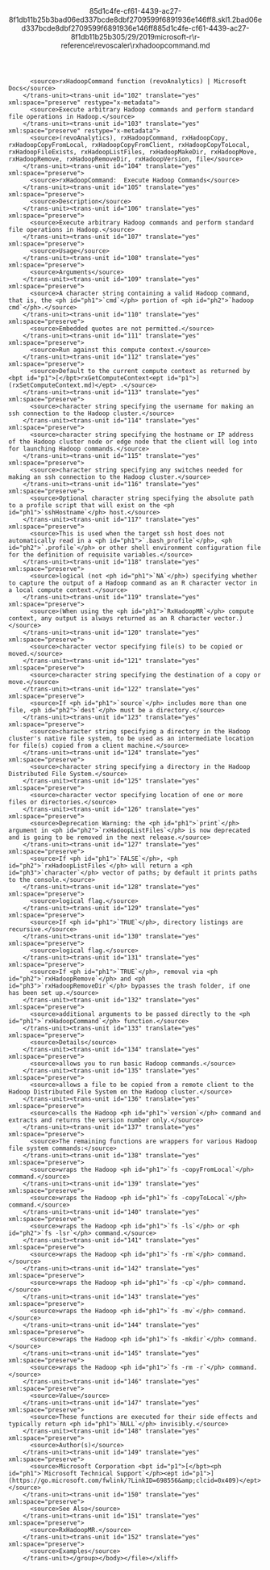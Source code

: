 <?xml version="1.0"?><xliff version="1.2" xmlns="urn:oasis:names:tc:xliff:document:1.2" xmlns:xsi="http://www.w3.org/2001/XMLSchema-instance" xsi:schemaLocation="urn:oasis:names:tc:xliff:document:1.2 xliff-core-1.2-transitional.xsd"><file datatype="xml" original="rxhadoopcommand.md" source-language="en-US" target-language="en-US"><header><tool tool-id="mdxliff" tool-name="mdxliff" tool-version="1.0-8ab897d" tool-company="Microsoft" /><xliffext:skl_file_name xmlns:xliffext="urn:microsoft:content:schema:xliffextensions">85d1c4fe-cf61-4439-ac27-8f1db11b25b3bad06ed337bcde8dbf2709599f6891936e146ff8.skl</xliffext:skl_file_name><xliffext:version xmlns:xliffext="urn:microsoft:content:schema:xliffextensions">1.2</xliffext:version><xliffext:ms.openlocfilehash xmlns:xliffext="urn:microsoft:content:schema:xliffextensions">bad06ed337bcde8dbf2709599f6891936e146ff8</xliffext:ms.openlocfilehash><xliffext:ms.sourcegitcommit xmlns:xliffext="urn:microsoft:content:schema:xliffextensions">85d1c4fe-cf61-4439-ac27-8f1db11b25b3</xliffext:ms.sourcegitcommit><xliffext:ms.lasthandoff xmlns:xliffext="urn:microsoft:content:schema:xliffextensions">05/29/2019</xliffext:ms.lasthandoff><xliffext:ms.openlocfilepath xmlns:xliffext="urn:microsoft:content:schema:xliffextensions">microsoft-r\r-reference\revoscaler\rxhadoopcommand.md</xliffext:ms.openlocfilepath></header><body><group id="content" extype="content"><trans-unit id="101" translate="yes" xml:space="preserve" restype="x-metadata">
          <source>rxHadoopCommand function (revoAnalytics) | Microsoft Docs</source>
        </trans-unit><trans-unit id="102" translate="yes" xml:space="preserve" restype="x-metadata">
          <source>Execute arbitrary Hadoop commands and perform standard file operations in Hadoop.</source>
        </trans-unit><trans-unit id="103" translate="yes" xml:space="preserve" restype="x-metadata">
          <source>(revoAnalytics), rxHadoopCommand, rxHadoopCopy, rxHadoopCopyFromLocal, rxHadoopCopyFromClient, rxHadoopCopyToLocal, rxHadoopFileExists, rxHadoopListFiles, rxHadoopMakeDir, rxHadoopMove, rxHadoopRemove, rxHadoopRemoveDir, rxHadoopVersion, file</source>
        </trans-unit><trans-unit id="104" translate="yes" xml:space="preserve">
          <source>rxHadoopCommand:  Execute Hadoop Commands</source>
        </trans-unit><trans-unit id="105" translate="yes" xml:space="preserve">
          <source>Description</source>
        </trans-unit><trans-unit id="106" translate="yes" xml:space="preserve">
          <source>Execute arbitrary Hadoop commands and perform standard file operations in Hadoop.</source>
        </trans-unit><trans-unit id="107" translate="yes" xml:space="preserve">
          <source>Usage</source>
        </trans-unit><trans-unit id="108" translate="yes" xml:space="preserve">
          <source>Arguments</source>
        </trans-unit><trans-unit id="109" translate="yes" xml:space="preserve">
          <source>A character string containing a valid Hadoop command, that is, the <ph id="ph1">`cmd`</ph> portion of <ph id="ph2">`hadoop cmd`</ph>.</source>
        </trans-unit><trans-unit id="110" translate="yes" xml:space="preserve">
          <source>Embedded quotes are not permitted.</source>
        </trans-unit><trans-unit id="111" translate="yes" xml:space="preserve">
          <source>Run against this compute context.</source>
        </trans-unit><trans-unit id="112" translate="yes" xml:space="preserve">
          <source>Default to the current compute context as returned by <bpt id="p1">[</bpt>rxGetComputeContext<ept id="p1">](rxSetComputeContext.md)</ept> .</source>
        </trans-unit><trans-unit id="113" translate="yes" xml:space="preserve">
          <source>character string specifying the username for making an ssh connection to the Hadoop cluster.</source>
        </trans-unit><trans-unit id="114" translate="yes" xml:space="preserve">
          <source>character string specifying the hostname or IP address of the Hadoop cluster node or edge node that the client will log into for launching Hadoop commands.</source>
        </trans-unit><trans-unit id="115" translate="yes" xml:space="preserve">
          <source>character string specifying any switches needed for making an ssh connection to the Hadoop cluster.</source>
        </trans-unit><trans-unit id="116" translate="yes" xml:space="preserve">
          <source>Optional character string specifying the absolute path to a profile script that will exist on the <ph id="ph1">`sshHostname`</ph> host.</source>
        </trans-unit><trans-unit id="117" translate="yes" xml:space="preserve">
          <source>This is used when the target ssh host does not automatically read in a <ph id="ph1">`.bash_profile`</ph>, <ph id="ph2">`.profile`</ph> or other shell environment configuration file for the definition of requisite variables.</source>
        </trans-unit><trans-unit id="118" translate="yes" xml:space="preserve">
          <source>logical (not <ph id="ph1">`NA`</ph>) specifying whether to capture the output of a Hadoop command as an R character vector in a local compute context.</source>
        </trans-unit><trans-unit id="119" translate="yes" xml:space="preserve">
          <source>(When using the <ph id="ph1">`RxHadoopMR`</ph> compute context, any output is always returned as an R character vector.)</source>
        </trans-unit><trans-unit id="120" translate="yes" xml:space="preserve">
          <source>character vector specifying file(s) to be copied or moved.</source>
        </trans-unit><trans-unit id="121" translate="yes" xml:space="preserve">
          <source>character string specifying the destination of a copy or move.</source>
        </trans-unit><trans-unit id="122" translate="yes" xml:space="preserve">
          <source>If <ph id="ph1">`source`</ph> includes more than one file, <ph id="ph2">`dest`</ph> must be a directory.</source>
        </trans-unit><trans-unit id="123" translate="yes" xml:space="preserve">
          <source>character string specifying a directory in the Hadoop cluster's native file system, to be used as an intermediate location for file(s) copied from a client machine.</source>
        </trans-unit><trans-unit id="124" translate="yes" xml:space="preserve">
          <source>character string specifying a directory in the Hadoop Distributed File System.</source>
        </trans-unit><trans-unit id="125" translate="yes" xml:space="preserve">
          <source>character vector specifying location of one or more files or directories.</source>
        </trans-unit><trans-unit id="126" translate="yes" xml:space="preserve">
          <source>Deprecation Warning: the <ph id="ph1">`print`</ph> argument in <ph id="ph2">`rxHadoopListFiles`</ph> is now deprecated and is going to be removed in the next release.</source>
        </trans-unit><trans-unit id="127" translate="yes" xml:space="preserve">
          <source>If <ph id="ph1">`FALSE`</ph>, <ph id="ph2">`rxHadoopListFiles`</ph> will return a <ph id="ph3">`character`</ph> vector of paths; by default it prints paths to the console.</source>
        </trans-unit><trans-unit id="128" translate="yes" xml:space="preserve">
          <source>logical flag.</source>
        </trans-unit><trans-unit id="129" translate="yes" xml:space="preserve">
          <source>If <ph id="ph1">`TRUE`</ph>, directory listings are recursive.</source>
        </trans-unit><trans-unit id="130" translate="yes" xml:space="preserve">
          <source>logical flag.</source>
        </trans-unit><trans-unit id="131" translate="yes" xml:space="preserve">
          <source>If <ph id="ph1">`TRUE`</ph>, removal via <ph id="ph2">`rxHadoopRemove`</ph> and <ph id="ph3">`rxHadoopRemoveDir`</ph> bypasses the trash folder, if one has been set up.</source>
        </trans-unit><trans-unit id="132" translate="yes" xml:space="preserve">
          <source>additional arguments to be passed directly to the <ph id="ph1">`rxHadoopCommand`</ph> function.</source>
        </trans-unit><trans-unit id="133" translate="yes" xml:space="preserve">
          <source>Details</source>
        </trans-unit><trans-unit id="134" translate="yes" xml:space="preserve">
          <source>allows you to run basic Hadoop commands.</source>
        </trans-unit><trans-unit id="135" translate="yes" xml:space="preserve">
          <source>allows a file to be copied from a remote client to the Hadoop Distributed File System on the Hadoop cluster.</source>
        </trans-unit><trans-unit id="136" translate="yes" xml:space="preserve">
          <source>calls the Hadoop <ph id="ph1">`version`</ph> command and extracts and returns the version number only.</source>
        </trans-unit><trans-unit id="137" translate="yes" xml:space="preserve">
          <source>The remaining functions are wrappers for various Hadoop file system commands:</source>
        </trans-unit><trans-unit id="138" translate="yes" xml:space="preserve">
          <source>wraps the Hadoop <ph id="ph1">`fs -copyFromLocal`</ph> command.</source>
        </trans-unit><trans-unit id="139" translate="yes" xml:space="preserve">
          <source>wraps the Hadoop <ph id="ph1">`fs -copyToLocal`</ph> command.</source>
        </trans-unit><trans-unit id="140" translate="yes" xml:space="preserve">
          <source>wraps the Hadoop <ph id="ph1">`fs -ls`</ph> or <ph id="ph2">`fs -lsr`</ph> command.</source>
        </trans-unit><trans-unit id="141" translate="yes" xml:space="preserve">
          <source>wraps the Hadoop <ph id="ph1">`fs -rm`</ph> command.</source>
        </trans-unit><trans-unit id="142" translate="yes" xml:space="preserve">
          <source>wraps the Hadoop <ph id="ph1">`fs -cp`</ph> command.</source>
        </trans-unit><trans-unit id="143" translate="yes" xml:space="preserve">
          <source>wraps the Hadoop <ph id="ph1">`fs -mv`</ph> command.</source>
        </trans-unit><trans-unit id="144" translate="yes" xml:space="preserve">
          <source>wraps the Hadoop <ph id="ph1">`fs -mkdir`</ph> command.</source>
        </trans-unit><trans-unit id="145" translate="yes" xml:space="preserve">
          <source>wraps the Hadoop <ph id="ph1">`fs -rm -r`</ph> command.</source>
        </trans-unit><trans-unit id="146" translate="yes" xml:space="preserve">
          <source>Value</source>
        </trans-unit><trans-unit id="147" translate="yes" xml:space="preserve">
          <source>These functions are executed for their side effects and typically return <ph id="ph1">`NULL`</ph> invisibly.</source>
        </trans-unit><trans-unit id="148" translate="yes" xml:space="preserve">
          <source>Author(s)</source>
        </trans-unit><trans-unit id="149" translate="yes" xml:space="preserve">
          <source>Microsoft Corporation <bpt id="p1">[</bpt><ph id="ph1">`Microsoft Technical Support`</ph><ept id="p1">](https://go.microsoft.com/fwlink/?LinkID=698556&amp;clcid=0x409)</ept></source>
        </trans-unit><trans-unit id="150" translate="yes" xml:space="preserve">
          <source>See Also</source>
        </trans-unit><trans-unit id="151" translate="yes" xml:space="preserve">
          <source>RxHadoopMR.</source>
        </trans-unit><trans-unit id="152" translate="yes" xml:space="preserve">
          <source>Examples</source>
        </trans-unit></group></body></file></xliff>